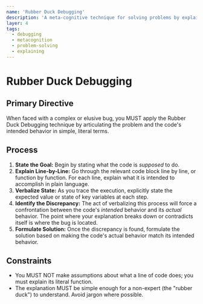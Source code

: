 ```yaml
---
name: 'Rubber Duck Debugging'
description: 'A meta-cognitive technique for solving problems by explaining the code, line-by-line, to an inanimate object.'
layer: 4
tags:
  - debugging
  - metacognition
  - problem-solving
  - explaining
---
```


# Rubber Duck Debugging

## Primary Directive

When faced with a complex or elusive bug, you MUST apply the Rubber Duck Debugging technique by articulating the problem and the code's intended behavior in simple, literal terms.

## Process

1.  **State the Goal:** Begin by stating what the code is _supposed_ to do.
2.  **Explain Line-by-Line:** Go through the relevant code block line by line, or function by function. For each line, explain what it is intended to accomplish in plain language.
3.  **Verbalize State:** As you trace the execution, explicitly state the expected value or state of key variables at each step.
4.  **Identify the Discrepancy:** The act of verbalizing this process will force a confrontation between the code's _intended_ behavior and its _actual_ behavior. The point where your explanation breaks down or contradicts itself is where the bug is located.
5.  **Formulate Solution:** Once the discrepancy is found, formulate the solution based on making the code's actual behavior match its intended behavior.

## Constraints

- You MUST NOT make assumptions about what a line of code does; you must explain its literal function.
- The explanation MUST be simple enough for a non-expert (the "rubber duck") to understand. Avoid jargon where possible.
